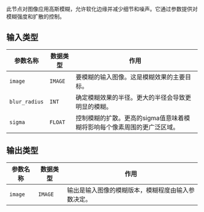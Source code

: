 
此节点对图像应用高斯模糊，允许软化边缘并减少细节和噪声。它通过参数提供对模糊强度和扩散的控制。

## 输入类型
| 参数名称 | 数据类型 | 作用 |
| --- | --- | --- |
| `image` | `IMAGE` | 要模糊的输入图像。这是模糊效果的主要目标。 |
| `blur_radius` | `INT` | 确定模糊效果的半径。更大的半径会导致更明显的模糊。 |
| `sigma` | `FLOAT` | 控制模糊的扩散。更高的sigma值意味着模糊将影响每个像素周围的更广泛区域。 |

## 输出类型
| 参数名称 | 数据类型 | 作用 |
| --- | --- | --- |
| `image` | `IMAGE` | 输出是输入图像的模糊版本，模糊程度由输入参数决定。 |